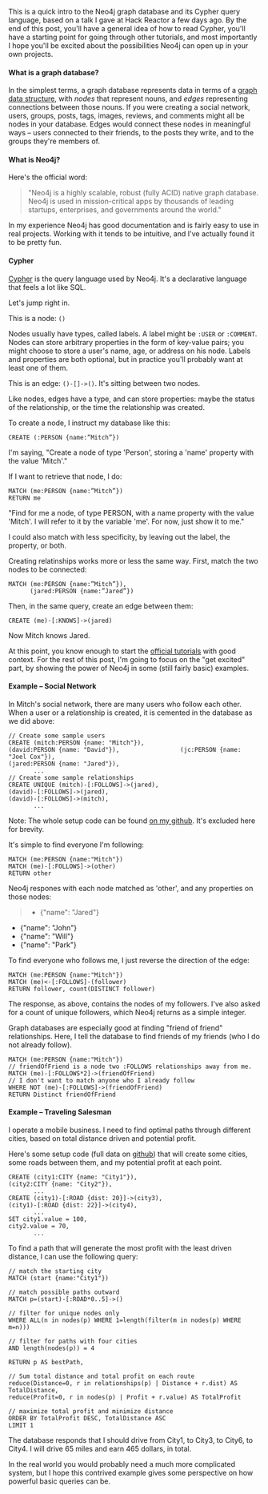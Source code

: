 This is a quick intro to the Neo4j graph database and its Cypher query language, based on a talk I gave at Hack Reactor a few days ago. By the end of this post, you'll have a general idea of how to read Cypher, you'll have a starting point for going through other tutorials, and most importantly I hope you'll be excited about the possibilities Neo4j can open up in your own projects.

#### What is a graph database?
In the simplest terms, a graph database represents data in terms of a [graph data structure](http://en.wikipedia.org/wiki/Graph_%28abstract_data_type%29), with *nodes* that represent nouns, and *edges* representing connections between those nouns. If you were creating a social network, users, groups, posts, tags, images, reviews, and comments might all be nodes in your database. Edges would connect these nodes in meaningful ways – users connected to their friends, to the posts they write, and to the groups they're members of.

#### What is Neo4j?
Here's the official word: 
>"Neo4j is a highly scalable, robust (fully ACID) native graph database. Neo4j is used in mission-critical apps by thousands of leading startups, enterprises, and governments around the world."

In my experience Neo4j has good documentation and is fairly easy to use in real projects. Working with it tends to be intuitive, and I've actually found it to be pretty fun.

#### Cypher
[Cypher](http://docs.neo4j.org/chunked/stable/cypher-query-lang.html) is the query language used by Neo4j. It's a declarative language that feels a lot like SQL.

Let's jump right in.

This is a node: `()`

Nodes usually have types, called labels. A label might be `:USER` or `:COMMENT`. Nodes can store arbitrary properties in the form of key-value pairs; you might choose to store a user's name, age, or address on his node. Labels and properties are both optional, but in practice you'll probably want at least one of them.

This is an edge: `()-[]->()`. It's sitting between two nodes.

Like nodes, edges have a type, and can store properties: maybe the status of the relationship, or the time the relationship was created. 

To create a node, I instruct my database like this:

    CREATE (:PERSON {name:”Mitch”})
    
I'm saying, "Create a node of type 'Person', storing a 'name' property with the value 'Mitch'." 

If I want to retrieve that node, I do:

    MATCH (me:PERSON {name:”Mitch”})
    RETURN me
    
"Find for me a node, of type PERSON, with a name property with the value 'Mitch'. I will refer to it by the variable 'me'. For now, just show it to me." 

I could also match with less specificity, by leaving out the label, the property, or both.

Creating relatinships works more or less the same way. First, match the two nodes to be connected:

    MATCH (me:PERSON {name:”Mitch”}),
          (jared:PERSON {name:”Jared”})

Then, in the same query, create an edge between them:

    CREATE (me)-[:KNOWS]->(jared)

Now Mitch knows Jared.	

At this point, you know enough to start the [official tutorials](http://docs.neo4j.org/chunked/stable/tutorials-cypher.html) with good context. For the rest of this post, I'm going to focus on the "get excited" part, by showing the power of Neo4j in some (still fairly basic) examples.

#### Example – Social Network
In Mitch's social network, there are many users who follow each other. When a user or a relationship is created, it is cemented in the database as we did above:

    // Create some sample users
    CREATE (mitch:PERSON {name: "Mitch"}),
    (david:PERSON {name: "David"}),          	    (jc:PERSON {name: "Joel Cox"}),
    (jared:PERSON {name: "Jared"}),
           ...
    // Create some sample relationships       
    CREATE UNIQUE (mitch)-[:FOLLOWS]->(jared),
    (david)-[:FOLLOWS]->(jared),
    (david)-[:FOLLOWS]->(mitch),
           ...

Note: The whole setup code can be found [on my github](https://github.com/olslash/cypher-queries/blob/master/social.cql). It's excluded here for brevity.

It's simple to find everyone I'm following:

    MATCH (me:PERSON {name:"Mitch"})
    MATCH (me)-[:FOLLOWS]->(other)
    RETURN other
    
Neo4j respones with each node matched as 'other', and any properties on those nodes:
>* {"name": "Jared"}
* {"name": "John"}
* {"name": "Will"}
* {"name": "Park"}

To find everyone who follows me, I just reverse the direction of the edge:

    MATCH (me:PERSON {name:"Mitch"})
    MATCH (me)<-[:FOLLOWS]-(follower)
    RETURN follower, count(DISTINCT follower)

The response, as above, contains the nodes of my followers. I've also asked for a count of unique followers, which Neo4j returns as a simple integer.

Graph databases are especially good at finding "friend of friend" relationships. Here, I tell the database to find friends of my friends (who I do not already follow).

    MATCH (me:PERSON {name:"Mitch"})
    // friendOfFriend is a node two :FOLLOWS relationships away from me.
    MATCH (me)-[:FOLLOWS*2]->(friendOfFriend)
    // I don't want to match anyone who I already follow
    WHERE NOT (me)-[:FOLLOWS]->(friendOfFriend)
    RETURN Distinct friendOfFriend

#### Example – Traveling Salesman
I operate a mobile business. I need to find optimal paths through different cities, based on total distance driven and potential profit.

Here's some setup code (full data on [github](https://github.com/olslash/cypher-queries/blob/master/traveling.cql)) that will create some cities, some roads between them, and my potential profit at each point.

    CREATE (city1:CITY {name: "City1"}),
    (city2:CITY {name: "City2"}),
           ...
    CREATE (city1)-[:ROAD {dist: 20}]->(city3),
    (city1)-[:ROAD {dist: 22}]->(city4),
           ...
    SET city1.value = 100,
	city2.value = 70,
           ... 

To find a path that will generate the most profit with the least driven distance, I can use the following query:
```
// match the starting city
MATCH (start {name:"City1"})

// match possible paths outward
MATCH p=(start)-[:ROAD*0..5]->()

// filter for unique nodes only
WHERE ALL(n in nodes(p) WHERE 1=length(filter(m in nodes(p) WHERE m=n)))

// filter for paths with four cities
AND length(nodes(p)) = 4

RETURN p AS bestPath,

// Sum total distance and total profit on each route
reduce(Distance=0, r in relationships(p) | Distance + r.dist) AS TotalDistance,
reduce(Profit=0, r in nodes(p) | Profit + r.value) AS TotalProfit

// maximize total profit and minimize distance
ORDER BY TotalProfit DESC, TotalDistance ASC
LIMIT 1
```
The database responds that I should drive from City1, to City3, to City6, to City4. I will drive 65 miles and earn 465 dollars, in total.

In the real world you would probably need a much more complicated system, but I hope this contrived example gives some perspective on how powerful basic queries can be.
